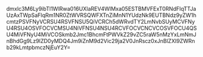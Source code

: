 dmxlc3M6Ly9ibTl1WlRwa016UXlaREV4WlMxa05ESTBMVFExT0RNdFlqTTJaUzAxTWpSaFlqRm1NR0ZtWVRSQWFXTnZiMnN1YUdzNk9EUTBNdz9yZW1hcmtzPSVFNyVCRSU4RSVFNSU5QiVCRCh5dWRvdTY2LmNvbSUyMCVFNyU4RSU4OSVFOCVCMSU4NiVFNSU4NSU4RCVFOCVCNCVCOSVFOCU4QSU4MiVFNyU4MiVCOSkmb2Jmc1BhcmFtPWVkZ29vZC5raW5nMzYxLmNmJnBhdGg9Lz9lZD0yMDQ4Jm9iZnM9d2Vic29ja2V0JnRscz0xJnBlZXI9ZWRnb29kLmtpbmczNjEuY2Y=

